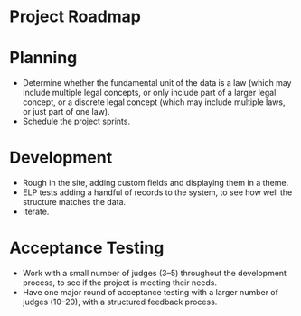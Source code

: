 # Project Roadmap

# Planning

* Determine whether the fundamental unit of the data is a law (which may include multiple legal concepts, or only include part of a larger legal concept, or a discrete legal concept (which may include multiple laws, or just part of one law).
* Schedule the project sprints.

# Development

* Rough in the site, adding custom fields and displaying them in a theme.
* ELP tests adding a handful of records to the system, to see how well the structure matches the data.
* Iterate.

# Acceptance Testing

* Work with a small number of judges (3–5) throughout the development process, to see if the project is meeting their needs.
* Have one major round of acceptance testing with a larger number of judges (10–20), with a structured feedback process.
